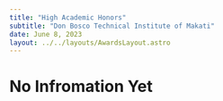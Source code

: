 ```yaml
---
title: "High Academic Honors"
subtitle: "Don Bosco Technical Institute of Makati"
date: June 8, 2023
layout: ../../layouts/AwardsLayout.astro
---
```


# No Infromation Yet
